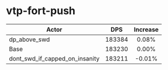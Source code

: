 # vtp-fort-push
| Actor | DPS | Increase |
|---|:---:|:---:|
|dp_above_swd|183384|0.08%|
|Base|183230|0.00%|
|dont_swd_if_capped_on_insanity|183211|-0.01%|
